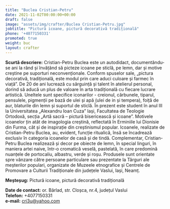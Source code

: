 ```yaml
---
title: "Buclea Cristian-Petru"
date: 2021-11-02T00:00:00+00:00
draft: false
image: "assets/img/crafter/Buclea Cristian-Petru.jpg"
jobtitle: "Pictură icoane, pictură decorativă tradițională"
phone: '+4077150331'
promoted: true
weight: buc
layout: crafter
---
```

**Scurtă  descriere:**  Cristian-Petru  Buclea  este  un  autodidact, documentându-se ani la rând și învățând să picteze icoane pe sticlă, pe lemn, dar și motive creștine pe suporturi neconvenționale. Conform  spuselor  sale,  „pictura  decorativă,  tradițională,  este modul prin care aduci culoare și farmec în viață”. De 20 de ani lucrează cu sârguință și talent în atelierul personal, dorind să aducă un plus de valoare în arta tradițională cu fiecare lucrare  artistică.  Uneltele  sunt  specifice  iconarilor  -  creionul, cărbunele, tiparul, pensulele, pigmenții pe bază de ulei și apă (ulei de in și tempera), foiță de aur, blaturile din lemn și suportul de sticlă. În prezent este student în anul III la Universitatea „Alexandru Ioan Cuza” Iași, Facultatea de Teologie Ortodoxă, secția „Artă sacră – pictură bisericească și icoane”. Motivele icoanelor țin atât de imagologia creștină, reflectată în Erminiile lui Dionisie din Furma, cât și de inspirație din creștinismul popular. Icoanele, realizate de Cristian-Petru Buclea, au, evident, funcție ritualică, însă se încadrează exclusiv în categoria icoanelor de casă și de tindă. Complementar, Cristian-Petru Buclea realizează și decor pe obiecte de lemn, în special linguri, în  maniera  artei  naive,  într-o  cromatică  veselă,  pastelată,  în  care  predomină  nuanțele  de portocaliu, albastru, verde și roșu. Produsele sunt orientate spre vânzare către persoane particulare sau prezentate la Târguri ale meșterilor populari, organizate de Muzeele etnografice și Centrele de Promovare a Culturii Tradiționale din județele Vaslui, Iași, Neamț.

**Meșteșug:** Pictură icoane, pictură decorativă tradițională  

**Date de contact:** or. Bârlad, str. Cloșca, nr.4, județul Vaslui  
**Telefon:** +4077150331  
**e-mail:** cri3u@yahoo.com